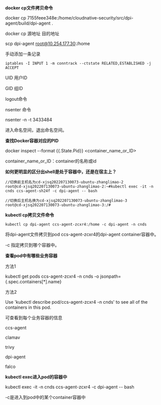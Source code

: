 **docker cp文件拷贝命令**

docker cp 7155feee348e:/home/cloudnative-security/src/dpi-agent/build/dpi-agent .

docker cp 源地址 目的地址



scp dpi-agent root@10.254.177.30:/home



手动添加一条记录

```
iptables -I INPUT 1 -m conntrack --ctstate RELATED,ESTABLISHED -j ACCEPT
```



UID 用户ID

GID 组ID

logout命令

nsenter 命令

nsenter -n -t 3433484

进入命名空间，退出命名空间。



**查找Docker容器对应的PID**

docker inspect --format {{.State.Pid}}  <container_name_or_ID>

container_name_or_ID：container的名称或id



**如何更明显的区分出shell是处于容器中，还是在宿主上？**

```
//切换前主机名为cd-xjsq202207130073-ubuntu-zhanglimao-2
root@cd-xjsq202207130073-ubuntu-zhanglimao-2:~#kubectl exec -it -n cnds ccs-agent-sh24f -c dpi-agent -- bash

//切换后主机名换为cd-xjsq202207130073-ubuntu-zhanglimao-3
root@cd-xjsq202207130073-ubuntu-zhanglimao-3:/# 
```



**kubectl cp拷贝文件命令**

```
kubectl cp dpi-agent ccs-agent-zcxr4:/home -c dpi-agent -n cnds
```

将dpi-agent文件拷贝到pod ccs-agent-zcxr4的dpi-agent container容器中。

-c 指定拷贝到哪个容器中。



**查看pod中有哪些业务容器**

方法1

kubectl get pods ccs-agent-zcxr4  -n cnds -o jsonpath={.spec.containers[*].name}



方法2

Use 'kubectl describe pod/ccs-agent-zcxr4 -n cnds' to see all of the containers in this pod.

可查看到每个业务容器的信息

ccs-agent

clamav

trivy

dpi-agent

falco



**kubectl exec进入pod的容器中**

kubectl exec -it -n cnds ccs-agent-zcxr4 -c dpi-agent -- bash

-c是进入到pod中的某个container容器中

